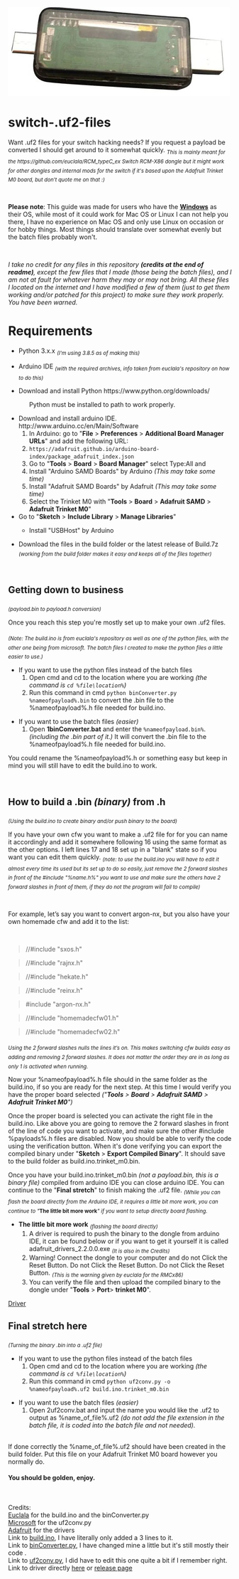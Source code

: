 <img src="img/splash.jpg" alt="banner">

# switch-.uf2-files

<p>Want .uf2 files for your switch hacking needs? If you request a payload be converted I should get around to it somewhat quickly.
<sub><i>This is mainly meant for the https://github.com/euclala/RCM_typeC_ex Switch RCM-X86 dongle but it might work for other dongles and internal mods for the switch if it's based upon the Adafruit Trinket M0 board, but don't quote me on that :) </i></sub></p>
<br>

<p><b>Please note</b>: This guide was made for users who have the <ins><b>Windows</b></ins> as their OS, while most of it could work for Mac OS or Linux I can not help you there, I have no experience on Mac OS and only use Linux on occasion or for hobby things. Most things should translate over somewhat evenly but the batch files probably won't.</p>

  <br>

<p><i>I take no credit for any files in this repository <b>(credits at the end of readme)</b>, except the few files that I made (those being the batch files), and I am not at fault for whatever harm they may or may not bring. All these files I located on the internet and I have modified a few of them (just to get them working and/or patched for this project) to make sure they work properly. You have been warned.</i></p>

<h1>Requirements</h1>
<ul>
<li>Python 3.x.x <i><sub>(I'm using 3.8.5 as of making this)</sub></i></li><p></p>

<li>Arduino IDE <i><sub>(with the required archives, info taken from euclala's repository on how to do this)</sub></i></li><p></p>
<li>Download and install Python https://www.python.org/downloads/ </li><ul>Python must be installed to path to work properly.</ul><p></p>
<li> Download and install arduino IDE. http://www.arduino.cc/en/Main/Software<ol><li> In Arduino: go to "<b>File</b> > <b>Preferences</b> > <b>Additional Board Manager URLs</b>" and add the following URL:</li>
<li> <code>https://adafruit.github.io/arduino-board-index/package_adafruit_index.json</code></li>
<li> Go to "<b>Tools</b> > <b>Board</b> > <b>Board Manager</b>" select Type:All and</li>
<li> Install "Arduino SAMD Boards" by Arduino <i>(This may take some time)</i></li>
<li> Install "Adafruit SAMD Boards" by Adafruit <i>(This may take some time)</i></li>
<li> Select the Trinket M0 with "<b>Tools</b> > <b>Board</b> > <b>Adafruit SAMD</b> > <b>Adafruit Trinket M0</b>"</li></ol>

<li>Go to "<b>Sketch</b> > <b>Include Library</b> > <b>Manage Libraries</b>"</li><ul><li>Install "USBHost" by Arduino</li></ul></li><p></p>

<li>Download the files in the build folder or the latest release of Build.7z <sub><i>(working from the build folder makes it easy and keeps all of the files together)</i></sub></li></ul>
<br>
<h2>Getting down to business </h2>
<sub><i>(payload.bin to payload.h conversion)</i></sub>
<br>
<p>Once you reach this step you're mostly set up to make your own .uf2 files.</p>

<sub><i>(Note: The build.ino is from euclala's repository as well as one of the python files, with the other one being from microsoft. The batch files I created to make the python files a little easier to use.)</i></sub>

<ul><p1><li>If you want to use the python files instead of the batch files<ol><li>Open cmd and cd to the location where you are working <i>(the command is <code>cd %file\location%</code>)</i></li> <li>Run this command in cmd <code>python <span>binConverter.py</span> %nameofpayload%.bin</code> to convert the .bin file to the %nameofpayload%.h file needed for build.ino.</li></ol></li></p1></ul>

<ul><p1><li>If you want to use the batch files <i>(easier)</i><ol><li>Open <b>1binConverter.bat</b> and enter the <code>%nameofpayload.bin%</code>.<i>(including the .bin part of it.)</i> It will convert the .bin file to the %nameofpayload%.h file needed for build.ino. </li></ol></li></p1></ul>

<p>You could rename the %nameofpayload%.h or something easy but keep in mind you will still have to edit the build.ino to work.</p>
<br>
<h2>How to build a .bin <i>(binary)</i> from .h </h2>
<sub><i>(Using the build.ino to create binary and/or push binary to the board)</i></sub>

<br>
<p>If you have your own cfw you want to make a  .uf2 file for for you can name it accordingly and add it somewhere following 16 using the same format as the other options. I left lines 17 and 18 set up in a "blank" state so if you want you can edit them quickly. <sub><i>(note: to use the build.ino you will have to edit it almost every time its used but its set up to do so easily, just remove the 2 forward slashes in front of the #include "%name.h%" you want to use and make sure the others have 2 forward slashes in front of them, if they do not the program will fail to compile)</i></sub></p>
<br>
<p>For example, let’s say you want to convert argon-nx, but you also have your own homemade cfw and add it to the list:</p>
<br>

> //#include "sxos.h"

> //#include "rajnx.h"

> //#include "hekate.h"

> //#include "reinx.h"

> #include "argon-nx.h"

> //#include "homemadecfw01.h"

> //#include "homemadecfw02.h"

<p><sub><i>Using the 2 forward slashes nulls the lines it’s on. This makes switching cfw builds easy as adding and removing 2 forward slashes. It does not matter the order they are in as long as only 1 is activated when running.</i></sub></p>

<p>Now your %nameofpayload%.h file should in the same folder as the build.ino, if so you are ready for the next step. At this time I would verify you have the proper board selected <i>("<b>Tools</b> > <b>Board</b> > <b>Adafruit SAMD</b> > <b>Adafruit Trinket M0</b>")</i></p>

<p>Once the proper board is selected you can activate the right file in the build.ino. Like above you are going to remove the 2 forward slashes in front of the line of code you want to activate, and make sure the other #include %payloads%.h files are disabled. Now you should be able to verify the code using the verification button. When it's done verifying you can export the compiled binary under "<b>Sketch</b> > <b>Export Compiled Binary</b>". It should save to the build folder as build.ino.trinket_m0.bin.</p>

<p>Once you have your build.ino.trinket_m0.bin <i>(not a payload.bin, this is a binary file)</i> compiled from arduino IDE you can close arduino IDE. You can continue to the "<b>Final stretch</b>" to finish making the .uf2 file. <sub><i>(While you can flash the board directly from the Arduino IDE, it requires a little bit more work, you can continue to "</i><b>The little bit more work</b><i>" if you want to setup directly board flashing.</i></sub></p>

<ul><p1><li><b>The little bit more work</b> <sub><i>(flashing the board directly)</i></sub><ol><li>A driver is required to push the binary to the dongle from arduino IDE, it can be found below or if you want to get it yourself it is called adafruit_drivers_2.2.0.0.exe <sub><i>(It is also in the Credits)</i></sub></li><li>Warning! Connect the dongle to your computer and do not Click the Reset Button. Do not Click the Reset Button. Do not Click the Reset Button. <sub><i>(This is the warning given by euclala for the RMCx86)</i></sub></li><li>You can verify the file and then upload the compiled binary to the dongle under "<b>Tools</b> > <b>Port</b>> <b>trinket M0</b>".</li></ol></li></p1></ul>

[Driver](https://github.com/adafruit/Adafruit_Windows_Drivers/releases/download/2.2.0/adafruit_drivers_2.2.0.0.exe)
<br>
<h2>Final stretch here</h2>
<sub><i>(Turning the binary .bin into a .uf2 file)</i></sub>
<br>
<ul><p1><li>If you want to use the python files instead of the batch files<ol><li>Open cmd and cd to the location where you are working <i>(the command is <code>cd %file\location%</code>)</i></li><li>Run this command in cmd <code>python <span>uf2conv.py</span> -o %nameofpayload%.uf2 build.ino.trinket_m0.bin</code></li></ol></li></p1></ul>

<ul><p1><li>If you want to use the batch files <i>(easier)</i><ol><li>Open 2uf2conv.bat and input the name you would like the .uf2 to output as %name_of_file%.uf2 <i>(do not add the file extension in the batch file, it is coded into the batch file and not needed).</i></li></ol></li></p1></ul>
<br>

<p1>
 If done correctly the %name_of_file%.uf2 should have been created in the build folder. Put this file on your Adafruit Trinket M0 board however you normally do.</p1>
 <br>
 <h4>You should be golden, enjoy.</h4>
<br>
  
  

Credits:
<br>
[Euclala](https://github.com/euclala/) for the build.ino and the <span>binConverter.py</span>
<br>
[Microsoft](https://github.com/microsoft/) for the <span>uf2conv.py</span>
<br>
[Adafruit](https://github.com/adafruit/) for the drivers
<br>
Link to [build.ino](https://github.com/euclala/fix_dongle/blob/master/build/build.ino), I have literally only added a 3 lines to it.
<br>
Link to [binConverter.py](https://github.com/euclala/fix_dongle/blob/master/tools/binConverter.py), I have changed mine a little but it's still mostly their code .
<br>
Link to [uf2conv.py](https://github.com/microsoft/uf2/blob/master/utils/uf2conv.py), I did have to edit this one quite a bit if I remember right.
<br>
Link to driver directly [here](https://github.com/adafruit/Adafruit_Windows_Drivers/releases/download/2.2.0/adafruit_drivers_2.2.0.0.exe) or [release page](https://github.com/adafruit/Adafruit_Windows_Drivers/releases/)
